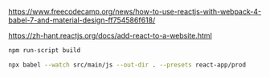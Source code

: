 
https://www.freecodecamp.org/news/how-to-use-reactjs-with-webpack-4-babel-7-and-material-design-ff754586f618/


https://zh-hant.reactjs.org/docs/add-react-to-a-website.html

``` bash
npm run-script build

npx babel --watch src/main/js --out-dir . --presets react-app/prod
```
